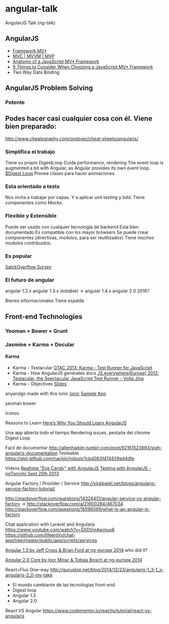 # angular-talk
AngularJS Talk (ng-talk)

## AngularJS

- [Framework MV*](http://addyosmani.com/blog/short-musings-on-javascript-mv-tech-stacks/)
- [MVC | MVVM | MVP](https://plus.google.com/+AngularJS/posts/aZNVhj355G2)
- [Anatomy of a JavaScript MV* Framework](http://www.sitepoint.com/anatomy-javascript-mv-framework/)
- [9 Things to Consider When Choosing a JavaScript MV* Framework](http://www.neo.com/2014/06/30/9-things-to-consider-when-choosing-a-javascript-mv-framework)
- Two Way Data Binding

## AngularJS Problem Solving

### Potente

Podes hacer casi cualquier cosa con él.
Viene bien preparado:
- 

http://www.cheatography.com/proloser/cheat-sheets/angularjs/

### Simplifica el trabajo

Tiene su propio DigestLoop
Cuida performance, rendering
The event loop is augmented a bit with Angular, as Angular provides its own event loop.
[$Digest Loop](https://www.youtube.com/watch?v=beztKTyW-78)
Provee clases para hacer animaciones.

### Esta orientado a tests
Nos invita a trabajar por capas.
Y a aplicar unit testing y bdd.
Tiene componentes como Mocks.

### Flexible y Extensible
Puede ser usado con cualquier tecnología de backend
Esta bien documentado
Es compatible con los mayor browsers
Se puede crear componentes (directivas, modulos, para ser reutilizados)
Tiene muchos modulos contribuidos.

### Es popular 
[SatckOverflow Survey](http://stackoverflow.com/research/developer-survey-2015#tech-lang)

### El futuro de angular
angular 1.2.x
angular 1.3.x (estable) -> angular 1.4.x
angular 2.0 2016?

Bienes informacionales
Tiene espalda

## Front-end Technologies

### Yeoman + Bower + Grunt

### Jasmine + Karma + Docular

#### Karma
- Karma - Testacular [GTAC 2013: Karma - Test Runner for JavaScript](https://www.youtube.com/watch?v=YG5DEzaQBIc&feature=youtu.be)
- Karma - How AngularJS generates docs [JS.everywhere(Europe) 2012: Testacular, the Spectacular JavaScript Test Runner - Vojta Jína](https://www.youtube.com/watch?v=5mHjJ4xf_K0)
- Karma - Objectives [Slides](http://es.slideshare.net/sebarmeli/karma-js-test-runner)




anyandgo made with this
ionic
[Ionic](https://www.youtube.com/watch?v=ZjPRj2Vp74U)
[Sample App](https://chrome.google.com/webstore/detail/sopa-de-letras/iaacnmdhklagmfpdjelibinmpfndhikc)

yeoman bower 

iconos




Reasons to Learn
[Here’s Why You Should Learn AngularJS](http://blog.cbtnuggets.com/2014/05/heres-learn-angularjs/)

Una app abierta todo el tiempo
Rendering issues, pestaña del chrome
Digest Loop


Facil de documentar
http://allenhwkim.tumblr.com/post/92161523693/sigh-angularjs-documentation
Testeable
https://gist.github.com/nackjicholson/1cbd083fd74839ed4dfe

Videos
[Realtime "Eye Candy" with AngularJS](https://www.youtube.com/watch?v=8uj7YSqby7s)
[Testing with AngularJS - ngToronto Sept 25th 2013](https://www.youtube.com/watch?v=AKwqfHm-3ZQ)

Angular Factory / Provider / Service
http://viralpatel.net/blogs/angularjs-service-factory-tutorial/

http://stackoverflow.com/questions/14324451/angular-service-vs-angular-factory
-> http://stackoverflow.com/a/21900284/467034
http://stackoverflow.com/questions/16596569/what-is-an-angular-js-factory


Chat application with Laravel and Angularjs
https://www.youtube.com/watch?v=SXDVmAwmux8
https://github.com/lifeentity/chat-app/tree/master/public/app/scripts/services

[Angular 1.3 by Jeff Cross & Brian Ford at ng-europe 2014](https://www.youtube.com/watch?v=ojMy6m_fcxc)
who did it?

[Angular 2.0 Core by Igor Minar & Tobias Bosch at ng-europe 2014](https://www.youtube.com/watch?v=gNmWybAyBHI)


React+Flux One-way
http://gurustop.net/blog/2014/12/23/angularjs-1_3-1_x-angularjs-2_0-my-take

- El mundo cambiante de las tecnologias front-end
- Digest loop
- Angular 1.3
- Angular 2.0

React VS Angular
https://www.codementor.io/reactjs/tutorial/react-vs-angularjs
